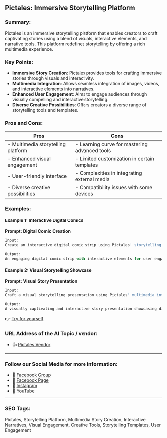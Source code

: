 ## Pictales: Immersive Storytelling Platform

### Summary:

Pictales is an immersive storytelling platform that enables creators to craft captivating stories using a blend of visuals, interactive elements, and narrative tools. This platform redefines storytelling by offering a rich multimedia experience.

### Key Points:

- **Immersive Story Creation**: Pictales provides tools for crafting immersive stories through visuals and interactivity.
- **Multimedia Integration**: Allows seamless integration of images, videos, and interactive elements into narratives.
- **Enhanced User Engagement**: Aims to engage audiences through visually compelling and interactive storytelling.
- **Diverse Creative Possibilities**: Offers creators a diverse range of storytelling tools and templates.

### Pros and Cons:

| Pros                               | Cons                                          |
|------------------------------------|-----------------------------------------------|
| - Multimedia storytelling platform | - Learning curve for mastering advanced tools |
| - Enhanced visual engagement       | - Limited customization in certain templates  |
| - User-friendly interface          | - Complexities in integrating external media  |
| - Diverse creative possibilities   | - Compatibility issues with some devices     |

### Examples:

#### Example 1: Interactive Digital Comics
**Prompt: Digital Comic Creation**

```dart
Input:
Create an interactive digital comic strip using Pictales' storytelling tools.

Output:
An engaging digital comic strip with interactive elements for user engagement.
```

#### Example 2: Visual Storytelling Showcase
**Prompt: Visual Story Presentation**

```dart
Input:
Craft a visual storytelling presentation using Pictales' multimedia integration.

Output:
A visually captivating and interactive story presentation showcasing diverse elements.
```

👉 <a href="https://pictales.online/" target="_blank">Try for yourself</a>

### URL Address of the AI Topic / vendor:

- 👍 <a href="https://pictales.online/" target="_blank">Pictales Vendor</a>

<hr>

### Follow our Social Media for more information:

- 📘 <a href="https://www.facebook.com/groups/trionxai" target="_blank">Facebook Group</a>
- 📄 <a href="https://www.facebook.com/ai.trionxai" target="_blank">Facebook Page</a>
- 📸 <a href="https://www.instagram.com/trionxai/" target="_blank">Instagram</a>
- 🎥 <a href="https://www.youtube.com/@robotdocs/" target="_blank">YouTube</a>

<hr>

### SEO Tags:
Pictales, Storytelling Platform, Multimedia Story Creation, Interactive Narratives, Visual Engagement, Creative Tools, Storytelling Templates, User Engagement